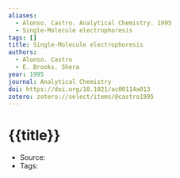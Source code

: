 ```yaml
---
aliases:
  - Alonso. Castro. Analytical Chemistry. 1995
  - Single-Molecule electrophoresis
tags: []
title: Single-Molecule electrophoresis
authors:
  - Alonso. Castro
  - E. Brooks. Shera
year: 1995
journal: Analytical Chemistry
doi: https://doi.org/10.1021/ac00114a013
zotero: zotero://select/items/@castro1995
---
```

<!-- START_TEMPLATE -->
# {{title}}

- Source:
- Tags: 
<!-- END_TEMPLATE -->